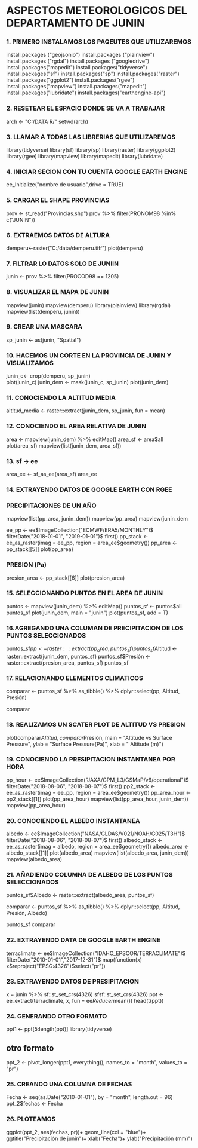 # ASPECTOS METEOROLOGICOS DEL DEPARTAMENTO DE JUNIN

###  1. PRIMERO INSTALAMOS LOS PAQEUTES QUE UTILIZAREMOS

install.packages ("geojsonio")
install.packages ("plainview")
install.packages ("rgdal")
install.packages ("googledrive")
install.packages("mapedit")
install.packages("tidyverse")
install.packages("sf")
install.packages("sp")
install.packages("raster")
install.packages("ggplot2")
install.packages("rgee")
install.packages("mapview")
install.packages("mapedit")
install.packages("lubridate")
install.packages("earthengine-api")

### 2. RESETEAR EL ESPACIO DONDE SE VA A TRABAJAR

arch <- "C:/DATA R/"
setwd(arch)

### 3. LLAMAR A TODAS LAS LIBRERIAS QUE UTILIZAREMOS

library(tidyverse)
library(sf)
library(sp)
library(raster)
library(ggplot2)
library(rgee)
library(mapview)
library(mapedit)
library(lubridate)

### 4. INICIAR SECION CON TU CUENTA GOOGLE EARTH ENGINE

ee_Initialize("nombre de usuario",drive = TRUE)

### 5. CARGAR EL SHAPE PROVINCIAS

prov <- st_read("Provincias.shp")
prov %>% filter(PRONOM98 %in% c("JUNIN"))

### 6. EXTRAEMOS DATOS DE ALTURA 

demperu<-raster("C:/data/demperu.tiff")
plot(demperu)

### 7. FILTRAR LO DATOS SOLO DE JUNIIN

junin <- prov %>% 
  filter(PROCOD98 == 1205)

### 8. VISUALIZAR EL MAPA DE JUNIN

mapview(junin)
mapview(demperu)
library(plainview)
library(rgdal)
mapview(list(demperu, junin))

### 9. CREAR UNA MASCARA

sp_junin <- as(junin, "Spatial")

### 10. HACEMOS UN CORTE EN LA PROVINCIA DE JUNIN Y VISUALIZAMOS

junin_c<- crop(demperu, sp_junin)        
plot(junin_c)
junin_dem <- mask(junin_c, sp_junin)
plot(junin_dem)

### 11. CONOCIENDO LA ALTITUD MEDIA

altitud_media <- raster::extract(junin_dem, 
                                 sp_junin, 
                                 fun = mean)

### 12.  CONOCIENDO EL AREA RELATIVA DE JUNIN

area <- mapview(junin_dem) %>% editMap()
area_sf <- area$all
plot(area_sf)
mapview(list(junin_dem, area_sf))

### 13. sf -> ee

area_ee <- sf_as_ee(area_sf)
area_ee

### 14. EXTRAYENDO DATOS DE GOOGLE EARTH CON RGEE 

### PRECIPITACIONES DE UN AÑO

mapview(list(pp_area, junin_dem))
mapview(pp_area)
mapview(junin_dem

ee_pp <- ee$ImageCollection("ECMWF/ERA5/MONTHLY")$
  filterDate("2018-01-01", "2019-01-01")$
  first()
pp_stack <- ee_as_raster(imag  = ee_pp,
                         region = area_ee$geometry())
pp_area <- pp_stack[[5]]
plot(pp_area)

### PRESION (Pa)

presion_area <- pp_stack[[6]]
plot(presion_area)

### 15. SELECCIONANDO PUNTOS EN EL AREA DE JUNIN

puntos <- mapview(junin_dem) %>% 
  editMap()
puntos_sf <- puntos$all
puntos_sf
plot(junin_dem,
     main = "junin")
plot(puntos_sf, add = T)

### 16.AGREGANDO UNA COLUMAN DE PRECIPITACION DE LOS PUNTOS SELECCIONADOS

puntos_sf$pp <- raster::extract(pp_area, puntos_sf)
puntos_sf$Altitud <- raster::extract(junin_dem, puntos_sf)
puntos_sf$Presión <- raster::extract(presion_area, puntos_sf)
puntos_sf

### 17. RELACIONANDO ELEMENTOS CLIMATICOS

comparar <- puntos_sf %>%
  as_tibble() %>% 
  dplyr::select(pp, Altitud, Presión)

comparar

### 18. REALIZAMOS UN SCATER PLOT DE ALTITUD VS PRESION

plot(comparar$Altitud, comparar$Presión,
     main = "Altitude vs Surface Pressure",
     ylab = "Surface Pressure(Pa)",
     xlab = " Altitude (m)")
     
### 19. CONOCIENDO LA PRESIPITACION INSTANTANEA POR HORA

pp_hour <- ee$ImageCollection("JAXA/GPM_L3/GSMaP/v6/operational")$
  filterDate("2018-08-06", "2018-08-07")$
  first()
pp2_stack <- ee_as_raster(imag  = ee_pp,
                          region = area_ee$geometry())
pp_area_hour <- pp2_stack[[1]]
plot(pp_area_hour)
mapview(list(pp_area_hour, junin_dem))
mapview(pp_area_hour)

### 20. CONOCIENDO EL ALBEDO INSTANTANEA

albedo <- ee$ImageCollection("NASA/GLDAS/V021/NOAH/G025/T3H")$
  filterDate("2018-08-06", "2018-08-07")$
  first()
albedo_stack <- ee_as_raster(imag  = albedo,
                             region = area_ee$geometry())
albedo_area <- albedo_stack[[1]]
plot(albedo_area)
mapview(list(albedo_area, junin_dem))
mapview(albedo_area)

### 21. AÑADIENDO COLUMNA DE ALBEDO DE LOS PUNTOS SELECCIONADOS

puntos_sf$Albedo <- raster::extract(albedo_area, puntos_sf)

comparar <- puntos_sf %>%
  as_tibble() %>% 
  dplyr::select(pp, Altitud, Presión, Albedo)

puntos_sf
comparar

### 22. EXTRAYENDO DATA DE GOOGLE EARTH ENGINE

terraclimate <- ee$ImageCollection("IDAHO_EPSCOR/TERRACLIMATE")$
  filterDate("2010-01-01","2017-12-31")$
  map(function(x) x$reproject("EPSG:4326")$select("pr"))
  
### 23. EXTRAYENDO DATOS DE PRESIPITACION 

x = junin %>% sf::st_set_crs(4326)
sfsf::st_set_crs(4326)
ppt <- ee_extract(terraclimate, x,
                  fun = ee$Reducer$mean())
head(t(ppt))

### 24. GENERANDO OTRO FORMATO

ppt1 <- ppt[5:length(ppt)]
library(tidyverse)
## otro formato 
ppt_2 <- pivot_longer(ppt1, everything(), 
                      names_to = "month",
                      values_to = "pr")
                      
### 25. CREANDO UNA COLUMNA DE FECHAS

Fecha <- seq(as.Date("2010-01-01"),
             by = "month",
             length.out = 96)
ppt_2$fechas <- Fecha

### 26. PLOTEAMOS

ggplot(ppt_2, aes(fechas, pr))+
  geom_line(col = "blue")+
  ggtitle("Precipitación de junin")+
  xlab("Fecha")+
  ylab("Precipitación (mm)")
